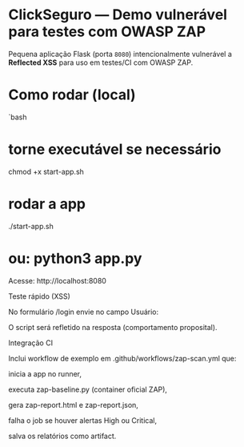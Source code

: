 # ClickSeguro — Demo vulnerável para testes com OWASP ZAP

Pequena aplicação Flask (porta `8080`) intencionalmente vulnerável a **Reflected XSS** para uso em testes/CI com OWASP ZAP.

# Como rodar (local)
`bash
# torne executável se necessário
chmod +x start-app.sh

# rodar a app
./start-app.sh
# ou: python3 app.py
Acesse: http://localhost:8080

Teste rápido (XSS)

No formulário /login envie no campo Usuário:

<script>alert('XSS')</script>


O script será refletido na resposta (comportamento proposital).

Integração CI

Inclui workflow de exemplo em .github/workflows/zap-scan.yml que:

inicia a app no runner,

executa zap-baseline.py (container oficial ZAP),

gera zap-report.html e zap-report.json,

falha o job se houver alertas High ou Critical,

salva os relatórios como artifact.

